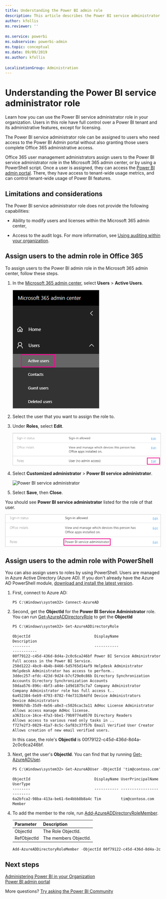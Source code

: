 ```yaml
---
title: Understanding the Power BI admin role
description: This article describes the Power BI service administrator role and how to use it in your organization.
author: kfollis
ms.reviewer: ''

ms.service: powerbi
ms.subservice: powerbi-admin
ms.topic: conceptual
ms.date: 09/09/2019
ms.author: kfollis

LocalizationGroup: Administration
---
```


# Understanding the Power BI service administrator role

Learn how you can use the Power BI service administrator role in your organization. Users in this role have full control over a Power BI tenant and its administrative features, except for licensing.

The Power BI service administrator role can be assigned to users who need access to the Power BI Admin portal without also granting those users complete Office 365 administrative access.

Office 365 user management administrators assign users to the Power BI service administrator role in the Microsoft 365 admin center, or by using a PowerShell script. Once a user is assigned, they can access the [Power BI admin portal](service-admin-portal.md). There, they have access to tenant-wide usage metrics, and can control tenant-wide usage of Power BI features.

## Limitations and considerations

The Power BI service administrator role does not provide the following capabilities:

* Ability to modify users and licenses within the Microsoft 365 admin center,

* Access to the audit logs. For more information, see [Using auditing within your organization](service-admin-auditing.md).

## Assign users to the admin role in Office 365

To assign users to the Power BI admin role in the Microsoft 365 admin center, follow these steps.

1. In the [Microsoft 365 admin center](https://portal.office.com/adminportal/home#/homepage), select **Users** > **Active Users**.

    ![Microsoft 365 admin center](media/service-admin-role/powerbi-admin-users.png)

1. Select the user that you want to assign the role to.

1. Under **Roles**, select **Edit**.

    ![Edit roles](media/service-admin-role/powerbi-admin-edit-roles.png)

1. Select **Customized administrator** > **Power BI service administrator**.

    ![Power BI service administrator](media/service-admin-role/powerbi-admin-role.png)

1. Select **Save**, then **Close**.

You should see **Power BI service administrator** listed for the role of that user.

![Roles](media/service-admin-role/powerbi-admin-role-set.png)

## Assign users to the admin role with PowerShell

You can also assign users to roles by using PowerShell. Users are managed in Azure Active Directory (Azure AD). If you don't already have the Azure AD PowerShell module, [download and install the latest version](https://www.powershellgallery.com/packages/AzureAD/).

1. First, connect to Azure AD:
   ```
   PS C:\Windows\system32> Connect-AzureAD
   ```

1. Second, get the **ObjectId** for the **Power BI Service Administrator** role. You can run [Get-AzureADDirectoryRole](/powershell/module/azuread/get-azureaddirectoryrole) to get the **ObjectId**

    ```
    PS C:\Windows\system32> Get-AzureADDirectoryRole

    ObjectId                             DisplayName                        Description
    --------                             -----------                        -----------
    00f79122-c45d-436d-8d4a-2c0c6ca246bf Power BI Service Administrator     Full access in the Power BI Service.
    250d1222-4bc0-4b4b-8466-5d5765d14af9 Helpdesk Administrator             Helpdesk Administrator has access to perform..
    3ddec257-efdc-423d-9d24-b7cf29e0c86b Directory Synchronization Accounts Directory Synchronization Accounts
    50daa576-896c-4bf3-a84e-1d9d1875c7a7 Company Administrator              Company Administrator role has full access t..
    6a452384-6eb9-4793-8782-f4e7313b4dfd Device Administrators              Device Administrators
    9900b7db-35d9-4e56-a8e3-c5026cac3a11 AdHoc License Administrator        Allows access manage AdHoc license.
    a3631cce-16ce-47a3-bbe1-79b9774a0570 Directory Readers                  Allows access to various read only tasks in ..
    f727e2f3-0829-41a7-8c5c-5af83c37f57b Email Verified User Creator        Allows creation of new email verified users.
    ```

    In this case, the role's **ObjectId** is 00f79122-c45d-436d-8d4a-2c0c6ca246bf.

1. Next, get the user's **ObjectId**. You can find that by running [Get-AzureADUser](/powershell/module/azuread/get-azureaduser).

    ```
    PS C:\Windows\system32> Get-AzureADUser -ObjectId 'tim@contoso.com'

    ObjectId                             DisplayName UserPrincipalName      UserType
    --------                             ----------- -----------------      --------
    6a2bfca2-98ba-413a-be61-6e4bbb8b8a4c Tim         tim@contoso.com        Member
    ```

1. To add the member to the role, run [Add-AzureADDirectoryRoleMember](/powershell/module/azuread/add-azureaddirectoryrolemember).

    | Parameter | Description |
    | --- | --- |
    | ObjectId |The Role ObjectId. |
    | RefObjectId |The members ObjectId. |

    ```powershell
    Add-AzureADDirectoryRoleMember -ObjectId 00f79122-c45d-436d-8d4a-2c0c6ca246bf -RefObjectId 6a2bfca2-98ba-413a-be61-6e4bbb8b8a4c
    ```

## Next steps

[Administering Power BI in your Organization](service-admin-administering-power-bi-in-your-organization.md)  
[Power BI admin portal](service-admin-portal.md)  

More questions? [Try asking the Power BI Community](https://community.powerbi.com/)